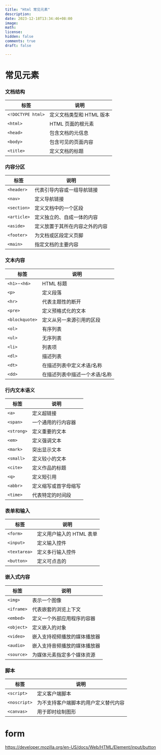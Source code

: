 ```yaml
---
title: "Html 常见元素"
description: 
date: 2023-12-18T13:34:46+08:00
image: 
math: 
license: 
hidden: false
comments: true
draft: false

---
```




# 常见元素



### 文档结构

| 标签              | 说明                     |
| ----------------- | ------------------------ |
| `<!DOCTYPE html>` | 定义文档类型和 HTML 版本 |
| `<html>`          | HTML 页面的根元素        |
| `<head>`          | 包含文档的元信息         |
| `<body>`          | 包含可见的页面内容       |
| `<title>`         | 定义文档的标题           |



### 内容分区

| 标签        | 说明                           |
| ----------- | ------------------------------ |
| `<header>`  | 代表引导内容或一组导航链接     |
| `<nav>`     | 定义导航链接                   |
| `<section>` | 定义文档中的一个区段           |
| `<article>` | 定义独立的、自成一体的内容     |
| `<aside>`   | 定义放置于其所在内容之外的内容 |
| `<footer>`  | 为文档或区段定义页脚           |
| `<main>`    | 指定文档的主要内容             |



### 文本内容

| 标签           | 说明                          |
| -------------- | ----------------------------- |
| `<h1>`-`<h6>`  | HTML 标题                     |
| `<p>`          | 定义段落                      |
| `<hr>`         | 代表主题性的断开              |
| `<pre>`        | 定义预格式化的文本            |
| `<blockquote>` | 定义从另一来源引用的区段      |
| `<ol>`         | 有序列表                      |
| `<ul>`         | 无序列表                      |
| `<li>`         | 列表项                        |
| `<dl>`         | 描述列表                      |
| `<dt>`         | 在描述列表中定义术语/名称     |
| `<dd>`         | 在描述列表中描述一个术语/名称 |



### 行内文本语义

| 标签       | 说明                 |
| ---------- | -------------------- |
| `<a>`      | 定义超链接           |
| `<span>`   | 一个通用的行内容器   |
| `<strong>` | 定义重要的文本       |
| `<em>`     | 定义强调文本         |
| `<mark>`   | 突出显示文本         |
| `<small>`  | 定义较小的文本       |
| `<cite>`   | 定义作品的标题       |
| `<q>`      | 定义短引用           |
| `<abbr>`   | 定义缩写或首字母缩写 |
| `<time>`   | 代表特定的时间段     |



### 表单和输入

| 标签         | 说明                     |
| ------------ | ------------------------ |
| `<form>`     | 定义用户输入的 HTML 表单 |
| `<input>`    | 定义输入控件             |
| `<textarea>` | 定义多行输入控件         |
| `<button>`   | 定义可点击的             |



### 嵌入式内容

| 标签       | 说明                         |
| ---------- | ---------------------------- |
| `<img>`    | 表示一个图像                 |
| `<iframe>` | 代表嵌套的浏览上下文         |
| `<embed>`  | 定义一个外部应用程序的容器   |
| `<object>` | 定义嵌入的对象               |
| `<video>`  | 嵌入支持视频播放的媒体播放器 |
| `<audio>`  | 嵌入支持音频播放的媒体播放器 |
| `<source>` | 为媒体元素指定多个媒体资源   |



### 脚本

| 标签         | 说明                                 |
| ------------ | ------------------------------------ |
| `<script>`   | 定义客户端脚本                       |
| `<noscript>` | 为不支持客户端脚本的用户定义替代内容 |
| `<canvas>`   | 用于即时绘制图形                     |



# form

https://developer.mozilla.org/en-US/docs/Web/HTML/Element/input/button



